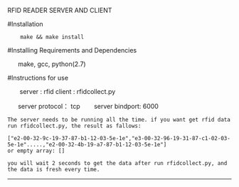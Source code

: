 RFID READER SERVER AND CLIENT

#Installation

        make && make install
        
#Installing Requirements and Dependencies

        make, gcc, python(2.7)
        
#Instructions for use

        server : rfid 
        client : rfidcollect.py
        
        server protocol： tcp
        server bindport: 6000
		
	The server needs to be running all the time. if you want get rfid data run rfidcollect.py, the result as fallows:
	
	["e2-00-32-9c-19-37-87-b1-12-03-5e-1e","e3-00-32-96-19-31-87-c1-02-03-5e-1e".....,"e2-00-32-4b-19-a7-87-b1-12-03-5e-1e"]
	or empty array: []
	
	you will wait 2 seconds to get the data after run rfidcollect.py, and the data is fresh every time.
	
----------------------------------
